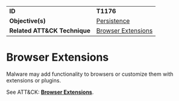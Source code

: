 |||
|---------|------------------------|
|**ID**|**T1176**|
|**Objective(s)**| [Persistence](https://github.com/MBCProject/mbc-markdown/tree/master/persistence)|
|**Related ATT&CK Technique**|[Browser Extensions](https://attack.mitre.org/techniques/T1176)|


Browser Extensions
==================
Malware may add functionality to browsers or customize them with extensions or plugins. 

See ATT&CK: [**Browser Extensions**](https://attack.mitre.org/techniques/T1176).